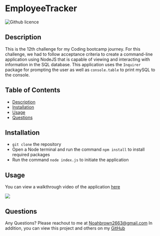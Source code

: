 # EmployeeTracker

![Github licence](http://img.shields.io/badge/license-MIT-blue.svg)
  
  
## Description
This is the 12th challenge for my Coding bootcamp journey. For this challenge, we had to follow acceptance criteria to create a command-line application using NodeJS that is capable of viewing and interacting with information in the SQL database. This application uses the ``Inquirer`` package for prompting the user as well as ``console.table`` to print mySQL to the console.
  
## Table of Contents
* [Description](#description)
* [Installation](#installation)
* [Usage](#usage)
* [Questions](#questions)
  
## Installation
* ``git clone`` the repository
* Open a Node terminal and run the command ``npm install`` to install required packages
* Run the command ``node index.js`` to initiate the application
  
## Usage
You can view a walkthrough video of the application [here](#)

![](#)
  
## Questions
Any Questions? Please reachout to me at Noahbrown2663@gmail.com
In addition, you can view this project and others on my [GitHub](https://github.com/Noahbrown26)
